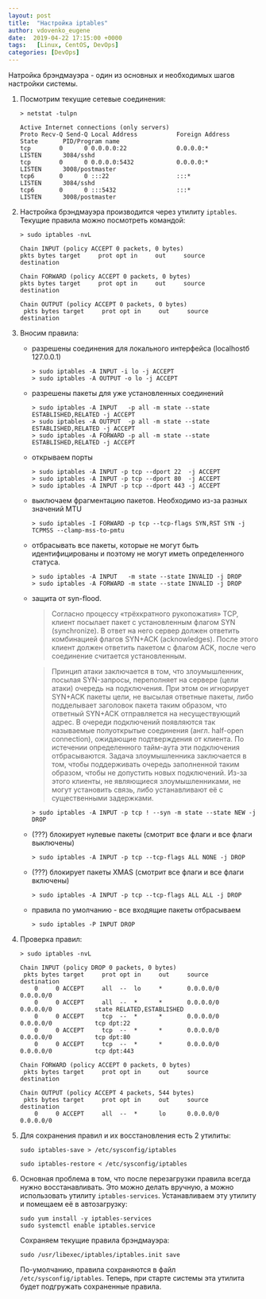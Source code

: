```yaml
---
layout: post
title:  "Настройка iptables"
author: vdovenko_eugene
date:  2019-04-22 17:15:00 +0000
tags:   [Linux, CentOS, DevOps]
categories: [DevOps]
---
```


Натройка брэндмауэра - один из основных и необходимых шагов настройки системы.

1. Посмотрим текущие сетевые соединения:
   ```
   > netstat -tulpn
   
   Active Internet connections (only servers)
   Proto Recv-Q Send-Q Local Address           Foreign Address         State       PID/Program name
   tcp        0      0 0.0.0.0:22              0.0.0.0:*               LISTEN      3084/sshd
   tcp        0      0 0.0.0.0:5432            0.0.0.0:*               LISTEN      3008/postmaster
   tcp6       0      0 :::22                   :::*                    LISTEN      3084/sshd
   tcp6       0      0 :::5432                 :::*                    LISTEN      3008/postmaster
   ```

1. Настройка брэндмауэра производится через утилиту `iptables`. Текущие правила можно посмотреть командой:
   ```
   > sudo iptables -nvL
   
   Chain INPUT (policy ACCEPT 0 packets, 0 bytes)
   pkts bytes target     prot opt in     out     source               destination

   Chain FORWARD (policy ACCEPT 0 packets, 0 bytes)
   pkts bytes target     prot opt in     out     source               destination

   Chain OUTPUT (policy ACCEPT 0 packets, 0 bytes)
    pkts bytes target     prot opt in     out     source               destination

   ``` 
   
1. Вносим правила:
   - разрешены соединения для локального интерфейса (localhostб 127.0.0.1)
     ```
     > sudo iptables -A INPUT -i lo -j ACCEPT
     > sudo iptables -A OUTPUT -o lo -j ACCEPT
     ```
   - разрешены пакеты для уже установленных соединений
     ```
     > sudo iptables -A INPUT   -p all -m state --state ESTABLISHED,RELATED -j ACCEPT
     > sudo iptables -A OUTPUT  -p all -m state --state ESTABLISHED,RELATED -j ACCEPT
     > sudo iptables -A FORWARD -p all -m state --state ESTABLISHED,RELATED -j ACCEPT
     ```
   - открываем порты
     ```
     > sudo iptables -A INPUT -p tcp --dport 22  -j ACCEPT
     > sudo iptables -A INPUT -p tcp --dport 80  -j ACCEPT
     > sudo iptables -A INPUT -p tcp --dport 443 -j ACCEPT
     ```
   - выключаем фрагментацию пакетов. Необходимо из-за разных значений MTU
      ```
      > sudo iptables -I FORWARD -p tcp --tcp-flags SYN,RST SYN -j TCPMSS --clamp-mss-to-pmtu
      ```
   - отбрасывать все пакеты, которые не могут быть идентифицированы и поэтому не могут иметь определенного статуса.
     ```
     > sudo iptables -A INPUT   -m state --state INVALID -j DROP
     > sudo iptables -A FORWARD -m state --state INVALID -j DROP
     ```
   - защита от syn-flood.
     > Согласно процессу «трёхкратного рукопожатия» TCP, клиент посылает пакет с установленным флагом SYN (synchronize). В ответ на него сервер должен ответить комбинацией флагов SYN+ACK (acknowledges). После этого клиент должен ответить пакетом с флагом ACK, после чего соединение считается установленным.
     
     > Принцип атаки заключается в том, что злоумышленник, посылая SYN-запросы, переполняет на сервере (цели атаки) очередь на подключения. При этом он игнорирует SYN+ACK пакеты цели, не высылая ответные пакеты, либо подделывает заголовок пакета таким образом, что ответный SYN+ACK отправляется на несуществующий адрес. В очереди подключений появляются так называемые полуоткрытые соединения (англ. half-open connection), ожидающие подтверждения от клиента. По истечении определенного тайм-аута эти подключения отбрасываются. Задача злоумышленника заключается в том, чтобы поддерживать очередь заполненной таким образом, чтобы не допустить новых подключений. Из-за этого клиенты, не являющиеся злоумышленниками, не могут установить связь, либо устанавливают её с существенными задержками.
     ```
     > sudo iptables -A INPUT -p tcp ! --syn -m state --state NEW -j DROP
     ```
   - (???) блокирует нулевые пакеты (смотрит все флаги и все флаги выключены)
     ```
     > sudo iptables -A INPUT -p tcp --tcp-flags ALL NONE -j DROP
     ```
   - (???) блокирует пакеты XMAS (смотрит все флаги и все флаги включены)
     ```
     > sudo iptables -A INPUT -p tcp --tcp-flags ALL ALL -j DROP
     ```
   - правила по умолчанию - все входящие пакеты отбрасываем
     ```
     > sudo iptables -P INPUT DROP
     ```

1. Проверка правил:
   ```
   > sudo iptables -nvL

   Chain INPUT (policy DROP 0 packets, 0 bytes)
    pkts bytes target     prot opt in     out     source               destination
       0     0 ACCEPT     all  --  lo     *       0.0.0.0/0            0.0.0.0/0
       0     0 ACCEPT     all  --  *      *       0.0.0.0/0            0.0.0.0/0            state RELATED,ESTABLISHED
       0     0 ACCEPT     tcp  --  *      *       0.0.0.0/0            0.0.0.0/0            tcp dpt:22
       0     0 ACCEPT     tcp  --  *      *       0.0.0.0/0            0.0.0.0/0            tcp dpt:80
       0     0 ACCEPT     tcp  --  *      *       0.0.0.0/0            0.0.0.0/0            tcp dpt:443

   Chain FORWARD (policy ACCEPT 0 packets, 0 bytes)
    pkts bytes target     prot opt in     out     source               destination

   Chain OUTPUT (policy ACCEPT 4 packets, 544 bytes)
    pkts bytes target     prot opt in     out     source               destination
       0     0 ACCEPT     all  --  *      lo      0.0.0.0/0            0.0.0.0/0
   ```
   
1. Для сохранения правил и их восстановления есть 2 утилиты:
   ```
   sudo iptables-save > /etc/sysconfig/iptables
   ```
   ```
   sudo iptables-restore < /etc/sysconfig/iptables
   ```
   
1. Основная проблема в том, что после перезагрузки правила всегда нужно восстанавливать.
   Это можно делать вручную, а можно использовать утилиту `iptables-services`.
   Устанавливаем эту утилиту и помещаем её в автозагрузку:
   ```
   sudo yum install -y iptables-services
   sudo systemctl enable iptables.service
   ```
   Сохраняем текущие правила брэндмауэра:
   ```
   sudo /usr/libexec/iptables/iptables.init save
   ```
   По-умолчанию, правила сохраняются в файл `/etc/sysconfig/iptables`. Теперь, при 
   старте системы эта утилита будет подгружать сохраненные правила.